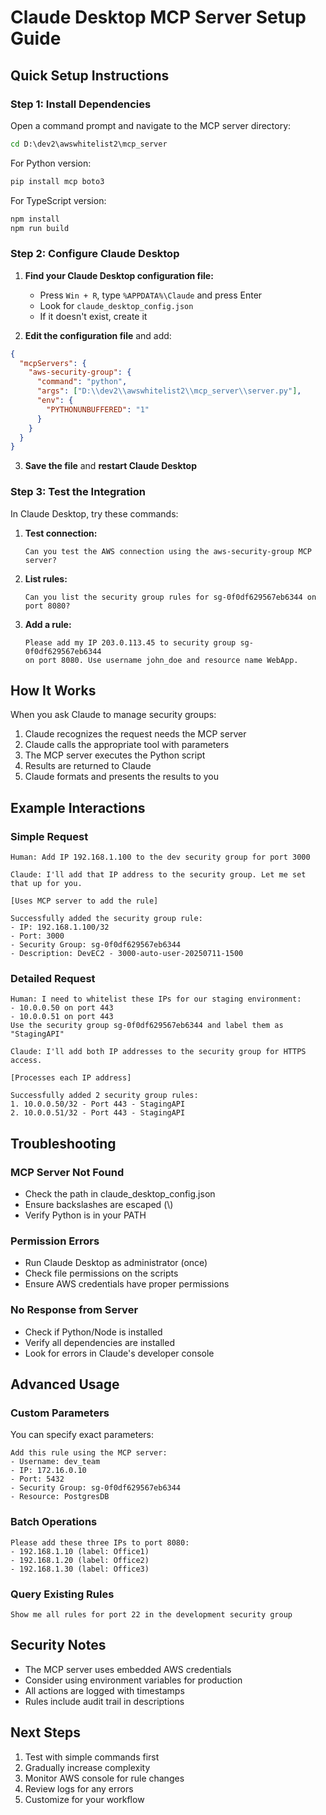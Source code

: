 # Claude Desktop MCP Server Setup Guide

## Quick Setup Instructions

### Step 1: Install Dependencies

Open a command prompt and navigate to the MCP server directory:

```cmd
cd D:\dev2\awswhitelist2\mcp_server
```

For Python version:
```cmd
pip install mcp boto3
```

For TypeScript version:
```cmd
npm install
npm run build
```

### Step 2: Configure Claude Desktop

1. **Find your Claude Desktop configuration file:**
   - Press `Win + R`, type `%APPDATA%\Claude` and press Enter
   - Look for `claude_desktop_config.json`
   - If it doesn't exist, create it

2. **Edit the configuration file** and add:

```json
{
  "mcpServers": {
    "aws-security-group": {
      "command": "python",
      "args": ["D:\\dev2\\awswhitelist2\\mcp_server\\server.py"],
      "env": {
        "PYTHONUNBUFFERED": "1"
      }
    }
  }
}
```

3. **Save the file** and **restart Claude Desktop**

### Step 3: Test the Integration

In Claude Desktop, try these commands:

1. **Test connection:**
   ```
   Can you test the AWS connection using the aws-security-group MCP server?
   ```

2. **List rules:**
   ```
   Can you list the security group rules for sg-0f0df629567eb6344 on port 8080?
   ```

3. **Add a rule:**
   ```
   Please add my IP 203.0.113.45 to security group sg-0f0df629567eb6344 
   on port 8080. Use username john_doe and resource name WebApp.
   ```

## How It Works

When you ask Claude to manage security groups:

1. Claude recognizes the request needs the MCP server
2. Claude calls the appropriate tool with parameters
3. The MCP server executes the Python script
4. Results are returned to Claude
5. Claude formats and presents the results to you

## Example Interactions

### Simple Request
```
Human: Add IP 192.168.1.100 to the dev security group for port 3000

Claude: I'll add that IP address to the security group. Let me set that up for you.

[Uses MCP server to add the rule]

Successfully added the security group rule:
- IP: 192.168.1.100/32
- Port: 3000
- Security Group: sg-0f0df629567eb6344
- Description: DevEC2 - 3000-auto-user-20250711-1500
```

### Detailed Request
```
Human: I need to whitelist these IPs for our staging environment:
- 10.0.0.50 on port 443
- 10.0.0.51 on port 443
Use the security group sg-0f0df629567eb6344 and label them as "StagingAPI"

Claude: I'll add both IP addresses to the security group for HTTPS access.

[Processes each IP address]

Successfully added 2 security group rules:
1. 10.0.0.50/32 - Port 443 - StagingAPI
2. 10.0.0.51/32 - Port 443 - StagingAPI
```

## Troubleshooting

### MCP Server Not Found
- Check the path in claude_desktop_config.json
- Ensure backslashes are escaped (\\)
- Verify Python is in your PATH

### Permission Errors
- Run Claude Desktop as administrator (once)
- Check file permissions on the scripts
- Ensure AWS credentials have proper permissions

### No Response from Server
- Check if Python/Node is installed
- Verify all dependencies are installed
- Look for errors in Claude's developer console

## Advanced Usage

### Custom Parameters
You can specify exact parameters:
```
Add this rule using the MCP server:
- Username: dev_team
- IP: 172.16.0.10
- Port: 5432
- Security Group: sg-0f0df629567eb6344
- Resource: PostgresDB
```

### Batch Operations
```
Please add these three IPs to port 8080:
- 192.168.1.10 (label: Office1)
- 192.168.1.20 (label: Office2)  
- 192.168.1.30 (label: Office3)
```

### Query Existing Rules
```
Show me all rules for port 22 in the development security group
```

## Security Notes

- The MCP server uses embedded AWS credentials
- Consider using environment variables for production
- All actions are logged with timestamps
- Rules include audit trail in descriptions

## Next Steps

1. Test with simple commands first
2. Gradually increase complexity
3. Monitor AWS console for rule changes
4. Review logs for any errors
5. Customize for your workflow